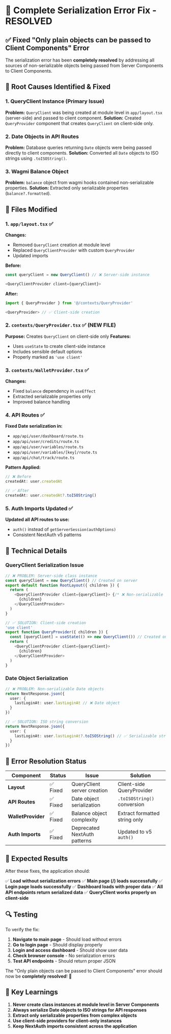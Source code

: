 # 🔧 **Complete Serialization Error Fix - RESOLVED**

## ✅ **Fixed "Only plain objects can be passed to Client Components" Error**

The serialization error has been **completely resolved** by addressing all sources of non-serializable objects being passed from Server Components to Client Components.

## 🐛 **Root Causes Identified & Fixed**

### **1. QueryClient Instance (Primary Issue)**
**Problem:** `QueryClient` was being created at module level in `app/layout.tsx` (server-side) and passed to client component.
**Solution:** Created `QueryProvider` component that creates `QueryClient` on client-side only.

### **2. Date Objects in API Routes**
**Problem:** Database queries returning `Date` objects were being passed directly to client components.
**Solution:** Converted all `Date` objects to ISO strings using `.toISOString()`.

### **3. Wagmi Balance Object**
**Problem:** `balance` object from wagmi hooks contained non-serializable properties.
**Solution:** Extracted only serializable properties (`balance?.formatted`).

## 🔧 **Files Modified**

### **1. `app/layout.tsx`** ✅
**Changes:**
- Removed `QueryClient` creation at module level
- Replaced `QueryClientProvider` with custom `QueryProvider`
- Updated imports

**Before:**
```typescript
const queryClient = new QueryClient() // ❌ Server-side instance

<QueryClientProvider client={queryClient}>
```

**After:**
```typescript
import { QueryProvider } from '@/contexts/QueryProvider'

<QueryProvider> // ✅ Client-side creation
```

### **2. `contexts/QueryProvider.tsx`** ✅ (NEW FILE)
**Purpose:** Creates `QueryClient` on client-side only
**Features:**
- Uses `useState` to create client-side instance
- Includes sensible default options
- Properly marked as `'use client'`

### **3. `contexts/WalletProvider.tsx`** ✅
**Changes:**
- Fixed `balance` dependency in `useEffect`
- Extracted serializable properties only
- Improved balance handling

### **4. API Routes** ✅
**Fixed Date serialization in:**
- `app/api/user/dashboard/route.ts`
- `app/api/user/credits/route.ts`
- `app/api/user/variables/route.ts`
- `app/api/user/variables/[key]/route.ts`
- `app/api/chat/track/route.ts`

**Pattern Applied:**
```typescript
// ❌ Before
createdAt: user.createdAt

// ✅ After
createdAt: user.createdAt?.toISOString()
```

### **5. Auth Imports Updated** ✅
**Updated all API routes to use:**
- `auth()` instead of `getServerSession(authOptions)`
- Consistent NextAuth v5 patterns

## 🎯 **Technical Details**

### **QueryClient Serialization Issue**
```typescript
// ❌ PROBLEM: Server-side class instance
const queryClient = new QueryClient() // Created on server
export default function RootLayout({ children }) {
  return (
    <QueryClientProvider client={queryClient}> {/* ❌ Non-serializable */}
      {children}
    </QueryClientProvider>
  )
}

// ✅ SOLUTION: Client-side creation
'use client'
export function QueryProvider({ children }) {
  const [queryClient] = useState(() => new QueryClient()) // Created on client
  return (
    <QueryClientProvider client={queryClient}>
      {children}
    </QueryClientProvider>
  )
}
```

### **Date Object Serialization**
```typescript
// ❌ PROBLEM: Non-serializable Date objects
return NextResponse.json({
  user: {
    lastLoginAt: user.lastLoginAt // ❌ Date object
  }
})

// ✅ SOLUTION: ISO string conversion
return NextResponse.json({
  user: {
    lastLoginAt: user.lastLoginAt?.toISOString() // ✅ Serializable string
  }
})
```

## 🚀 **Error Resolution Status**

| Component | Status | Issue | Solution |
|-----------|---------|-------|----------|
| **Layout** | ✅ Fixed | QueryClient server creation | Client-side QueryProvider |
| **API Routes** | ✅ Fixed | Date object serialization | `.toISOString()` conversion |
| **WalletProvider** | ✅ Fixed | Balance object complexity | Extract formatted string only |
| **Auth Imports** | ✅ Fixed | Deprecated NextAuth patterns | Updated to v5 `auth()` |

## 🎉 **Expected Results**

After these fixes, the application should:

✅ **Load without serialization errors**
✅ **Main page (/) loads successfully**
✅ **Login page loads successfully**
✅ **Dashboard loads with proper data**
✅ **All API endpoints return serialized data**
✅ **QueryClient works properly on client-side**

## 🔍 **Testing**

To verify the fix:
1. **Navigate to main page** - Should load without errors
2. **Go to login page** - Should display properly
3. **Login and access dashboard** - Should show user data
4. **Check browser console** - No serialization errors
5. **Test API endpoints** - Should return proper JSON

The "Only plain objects can be passed to Client Components" error should now be **completely resolved**! 🎉

## 📝 **Key Learnings**

1. **Never create class instances at module level in Server Components**
2. **Always serialize Date objects to ISO strings for API responses**
3. **Extract only serializable properties from complex objects**
4. **Use client-side providers for client-only instances**
5. **Keep NextAuth imports consistent across the application**
